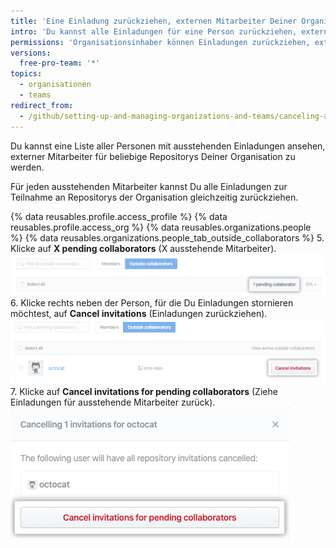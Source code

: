 ```yaml
---
title: 'Eine Einladung zurückziehen, externen Mitarbeiter Deiner Organisation zu werden'
intro: 'Du kannst alle Einladungen für eine Person zurückziehen, externer Mitarbeiter auf Repositorys zu werden, die Deiner Organisation gehören.'
permissions: 'Organisationsinhaber können Einladungen zurückziehen, externer Mitarbeiter in der Organisation zu werden.'
versions:
  free-pro-team: '*'
topics:
  - organisationen
  - teams
redirect_from:
  - /github/setting-up-and-managing-organizations-and-teams/canceling-an-invitation-to-become-an-outside-collaborator-in-your-organization
---
```

Du kannst eine Liste aller Personen mit ausstehenden Einladungen ansehen, externer Mitarbeiter für beliebige Repositorys Deiner Organisation zu werden.

Für jeden ausstehenden Mitarbeiter kannst Du alle Einladungen zur Teilnahme an Repositorys der Organisation gleichzeitig zurückziehen.

{% data reusables.profile.access_profile %}
{% data reusables.profile.access_org %}
{% data reusables.organizations.people %}
{% data reusables.organizations.people_tab_outside_collaborators %}
5. Klicke auf **X pending collaborators** (X ausstehende Mitarbeiter). ![Schaltfläche "Pending collaborators" (ausstehende Mitarbeiter)](/assets/images/help/organizations/pending-collaborator-list.png)
6. Klicke rechts neben der Person, für die Du Einladungen stornieren möchtest, auf **Cancel invitations** (Einladungen zurückziehen). ![Schaltfläche "Cancel invitation" (Einladung zurückziehen)](/assets/images/help/organizations/cancel-pending-collaborators.png)
7. Klicke auf **Cancel invitations for pending collaborators** (Ziehe Einladungen für ausstehende Mitarbeiter zurück). ![Button to confirm cancellation](/assets/images/help/organizations/confirm-cancelation-of-pending-collaborators.png)
